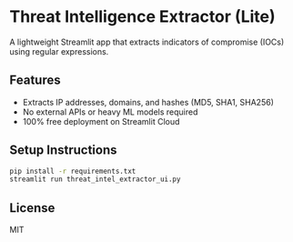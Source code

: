 # Threat Intelligence Extractor (Lite)

A lightweight Streamlit app that extracts indicators of compromise (IOCs) using regular expressions.

## Features
- Extracts IP addresses, domains, and hashes (MD5, SHA1, SHA256)
- No external APIs or heavy ML models required
- 100% free deployment on Streamlit Cloud

## Setup Instructions

```bash
pip install -r requirements.txt
streamlit run threat_intel_extractor_ui.py
```

## License
MIT